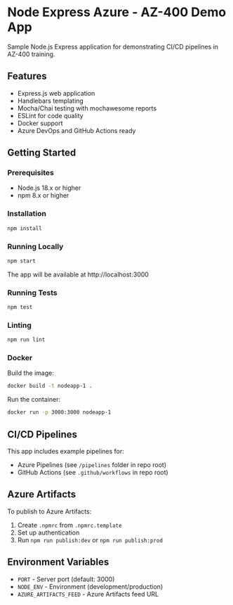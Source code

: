 # Node Express Azure - AZ-400 Demo App

Sample Node.js Express application for demonstrating CI/CD pipelines in AZ-400 training.

## Features

- Express.js web application
- Handlebars templating
- Mocha/Chai testing with mochawesome reports
- ESLint for code quality
- Docker support
- Azure DevOps and GitHub Actions ready

## Getting Started

### Prerequisites

- Node.js 18.x or higher
- npm 8.x or higher

### Installation

```bash
npm install
```

### Running Locally

```bash
npm start
```

The app will be available at http://localhost:3000

### Running Tests

```bash
npm test
```

### Linting

```bash
npm run lint
```

### Docker

Build the image:
```bash
docker build -t nodeapp-1 .
```

Run the container:
```bash
docker run -p 3000:3000 nodeapp-1
```

## CI/CD Pipelines

This app includes example pipelines for:
- Azure Pipelines (see `/pipelines` folder in repo root)
- GitHub Actions (see `.github/workflows` in repo root)

## Azure Artifacts

To publish to Azure Artifacts:

1. Create `.npmrc` from `.npmrc.template`
2. Set up authentication
3. Run `npm run publish:dev` or `npm run publish:prod`

## Environment Variables

- `PORT` - Server port (default: 3000)
- `NODE_ENV` - Environment (development/production)
- `AZURE_ARTIFACTS_FEED` - Azure Artifacts feed URL
